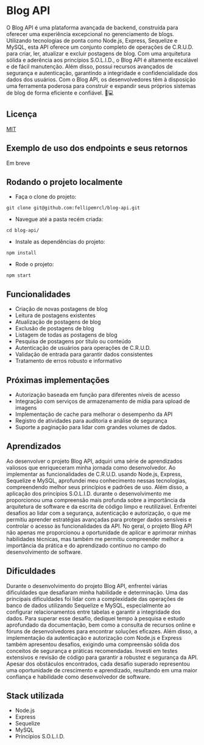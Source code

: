 # Blog API

O Blog API é uma plataforma avançada de backend, construída para oferecer uma experiência excepcional no gerenciamento de blogs. Utilizando tecnologias de ponta como Node.js, Express, Sequelize e MySQL, esta API oferece um conjunto completo de operações de C.R.U.D. para criar, ler, atualizar e excluir postagens de blog. Com uma arquitetura sólida e aderência aos princípios S.O.L.I.D., o Blog API é altamente escalável e de fácil manutenção. Além disso, possui recursos avançados de segurança e autenticação, garantindo a integridade e confidencialidade dos dados dos usuários. Com o Blog API, os desenvolvedores têm à disposição uma ferramenta poderosa para construir e expandir seus próprios sistemas de blog de forma eficiente e confiável. 📝💻

## Licença

[MIT](https://choosealicense.com/licenses/mit/)


## Exemplo de uso dos endpoints e seus retornos

Em breve

## Rodando o projeto localmente

- Faça o clone do projeto: 

```
git clone git@github.com:fellipemrcl/blog-api.git
```

- Navegue até a pasta recém criada:

```
cd blog-api/
```

- Instale as dependências do projeto:

```
npm install
```

- Rode o projeto:

```
npm start
```

## Funcionalidades

- Criação de novas postagens de blog
- Leitura de postagens existentes
- Atualização de postagens de blog
- Exclusão de postagens de blog
- Listagem de todas as postagens de blog
- Pesquisa de postagens por título ou conteúdo
- Autenticação de usuários para operações de C.R.U.D.
- Validação de entrada para garantir dados consistentes
- Tratamento de erros robusto e informativo

## Próximas implementações

- Autorização baseada em função para diferentes níveis de acesso
- Integração com serviços de armazenamento de mídia para upload de imagens
- Implementação de cache para melhorar o desempenho da API
- Registro de atividades para auditoria e análise de segurança
- Suporte a paginação para lidar com grandes volumes de dados.

## Aprendizados

Ao desenvolver o projeto Blog API, adquiri uma série de aprendizados valiosos que enriqueceram minha jornada como desenvolvedor. Ao implementar as funcionalidades de C.R.U.D. usando Node.js, Express, Sequelize e MySQL, aprofundei meu conhecimento nessas tecnologias, compreendendo melhor seus princípios e padrões de uso. Além disso, a aplicação dos princípios S.O.L.I.D. durante o desenvolvimento me proporcionou uma compreensão mais profunda sobre a importância da arquitetura de software e da escrita de código limpo e reutilizável. Enfrentei desafios ao lidar com a segurança, autenticação e autorização, o que me permitiu aprender estratégias avançadas para proteger dados sensíveis e controlar o acesso às funcionalidades da API. No geral, o projeto Blog API não apenas me proporcionou a oportunidade de aplicar e aprimorar minhas habilidades técnicas, mas também me permitiu compreender melhor a importância da prática e do aprendizado contínuo no campo do desenvolvimento de software.

## Dificuldades

Durante o desenvolvimento do projeto Blog API, enfrentei várias dificuldades que desafiaram minha habilidade e determinação. Uma das principais dificuldades foi lidar com a complexidade das operações de banco de dados utilizando Sequelize e MySQL, especialmente ao configurar relacionamentos entre tabelas e garantir a integridade dos dados. Para superar esse desafio, dediquei tempo à pesquisa e estudo aprofundado da documentação, bem como a consulta de recursos online e fóruns de desenvolvedores para encontrar soluções eficazes. Além disso, a implementação da autenticação e autorização com Node.js e Express também apresentou desafios, exigindo uma compreensão sólida dos conceitos de segurança e práticas recomendadas. Investi em testes extensivos e revisão de código para garantir a robustez e segurança da API. Apesar dos obstáculos encontrados, cada desafio superado representou uma oportunidade de crescimento e aprendizado, resultando em uma maior confiança e habilidade como desenvolvedor de software.

## Stack utilizada

- Node.js
- Express
- Sequelize
- MySQL
- Princípios S.O.L.I.D.
